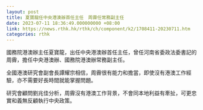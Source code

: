 ```yaml
---
layout: post
title: 夏寶龍任中央港澳辦首任主任　周霽任常務副主任
date: 2023-07-11 18:36:49.000000000 +08:00
link: https://news.rthk.hk/rthk/ch/component/k2/1708411-20230711.htm
categories: rthk
---
```


國務院港澳辦主任夏寶龍，出任中央港澳辦首任主任，曾任河南省委政法委書記的周霽，擔任中央港澳辦、國務院港澳辦常務副主任。

全國港澳研究會副會長譚耀宗相信，周霽很有能力和擔當，即使沒有港澳工作經驗，亦不需要好長時間就能掌握問題。

研究會顧問劉兆佳分析，周霽沒有港澳工作背景，不會同本地利益有牽扯，可更忠實和義無反顧執行中央政策。
